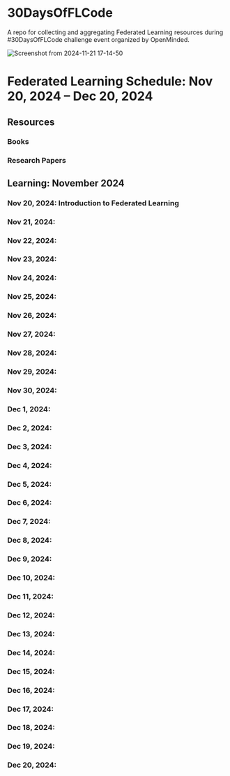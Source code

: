 # 30DaysOfFLCode
A repo for collecting and aggregating Federated Learning resources during #30DaysOfFLCode challenge event organized by OpenMinded.

![Screenshot from 2024-11-21 17-14-50](https://github.com/user-attachments/assets/8353f915-e049-42e6-a75e-057d30116042)

# Federated Learning Schedule: Nov 20, 2024 – Dec 20, 2024

## Resources

### Books

### Research Papers

## Learning: November 2024
### Nov 20, 2024: Introduction to Federated Learning
### Nov 21, 2024:  
### Nov 22, 2024:  
### Nov 23, 2024:  
### Nov 24, 2024:  
### Nov 25, 2024:  
### Nov 26, 2024:  
### Nov 27, 2024:  
### Nov 28, 2024:  
### Nov 29, 2024:  
### Nov 30, 2024:  
### Dec 1, 2024:  
### Dec 2, 2024:
### Dec 3, 2024:
### Dec 4, 2024:
### Dec 5, 2024:
### Dec 6, 2024:
### Dec 7, 2024:
### Dec 8, 2024:
### Dec 9, 2024:
### Dec 10, 2024:
### Dec 11, 2024:
### Dec 12, 2024:
### Dec 13, 2024:
### Dec 14, 2024:
### Dec 15, 2024:
### Dec 16, 2024:
### Dec 17, 2024:
### Dec 18, 2024:
### Dec 19, 2024:
### Dec 20, 2024:





